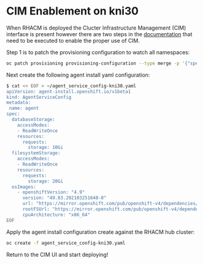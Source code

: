 # CIM Enablement on kni30

When RHACM is deployed the Clucter Infrastructure Management (CIM) interface is present however there are two steps in the [documentation](https://access.redhat.com/documentation/en-us/red_hat_advanced_cluster_management_for_kubernetes/2.4/html-single/clusters/index#infra-env-prerequisites) that need to be executed to enable the proper use of CIM.

Step 1 is to patch the provisioning configuration to watch all namespaces:

~~~bash
oc patch provisioning provisioning-configuration --type merge -p '{"spec":{"watchAllNamespaces": true }}'
~~~

Next create the following agent install yaml configuration:

~~~bash
$ cat << EOF > ~/agent_service_config-kni30.yaml
apiVersion: agent-install.openshift.io/v1beta1
kind: AgentServiceConfig
metadata:
 name: agent
spec:
  databaseStorage:
    accessModes:
    - ReadWriteOnce
    resources:
      requests:
        storage: 10Gi
  filesystemStorage:
    accessModes:
    - ReadWriteOnce
    resources:
      requests:
        storage: 20Gi
  osImages:
    - openshiftVersion: "4.9"
      version: "49.83.202103251640-0"
      url: "https://mirror.openshift.com/pub/openshift-v4/dependencies/rhcos/4.9/4.9.0/rhcos-4.9.0-x86_64-live.x86_64.iso"
      rootFSUrl: "https://mirror.openshift.com/pub/openshift-v4/dependencies/rhcos/4.9/4.9.0/rhcos-live-rootfs.x86_64.img"
      cpuArchitecture: "x86_64"
EOF
~~~

Apply the agent install configuration create against the RHACM hub cluster:

~~~bash
oc create -f agent_service_config-kni30.yaml
~~~

Return to the CIM UI and start deploying!
